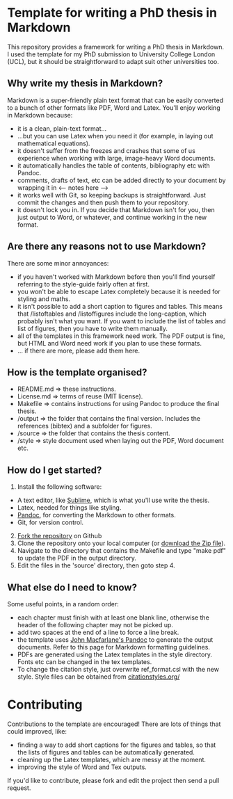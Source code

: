 # Template for writing a PhD thesis in Markdown

This repository provides a framework for writing a PhD thesis in Markdown. I used the template for my PhD submission to University College London (UCL), but it should be straightforward to adapt suit other universities too.

## Why write my thesis in Markdown?

Markdown is a super-friendly plain text format that can be easily converted to a bunch of other formats like PDF, Word and Latex. You'll enjoy working in Markdown because: 
- it is a clean, plain-text format...
- ...but you can use Latex when you need it (for example, in laying out mathematical equations).
- it doesn't suffer from the freezes and crashes that some of us experience when working with large, image-heavy Word documents.
- it automatically handles the table of contents, bibliography etc with Pandoc.
- comments, drafts of text, etc can be added directly to your document by wrapping it in &lt;-- notes here --&gt;
- it works well with Git, so keeping backups is straightforward. Just commit the changes and then push them to your repository.
- it doesn't lock you in. If you decide that Markdown isn't for you, then just output to Word, or whatever, and continue working in the new format.

## Are there any reasons not to use Markdown?

There are some minor annoyances:
- if you haven't worked with Markdown before then you'll find yourself referring to the style-guide fairly often at first.
- you won't be able to escape Latex completely because it is needed for styling and maths.
- it isn't possible to add a short caption to figures and tables. This means that /listoftables and /listoffigures include the long-caption, which probably isn't what you want. If you want to include the list of tables and list of figures, then you have to write them manually.
- all of the templates in this framework need work. The PDF output is fine, but HTML and Word need work if you plan to use these formats.
- ... if there are more, please add them here.

## How is the template organised?

- README.md => these instructions.
- License.md => terms of reuse (MIT license).
- Makefile => contains instructions for using Pandoc to produce the final thesis.
- /output => the folder that contains the final version. Includes the references (bibtex) and a subfolder for figures.
- /source => the folder that contains the thesis content.
- /style => style document used when laying out the PDF, Word document etc.

## How do I get started?

1) Install the following software:
- A text editor, like [Sublime](https://www.sublimetext.com/), which is what you'll use write the thesis.
- Latex, needed for things like styling.
- [Pandoc](http://johnmacfarlane.net/pandoc), for converting the Markdown to other formats.
- Git, for version control.
2) [Fork the repository](https://github.com/tompollard/phd_thesis_markdown/fork) on Github
3) Clone the repository onto your local computer (or [download the Zip file](https://github.com/tompollard/phd_thesis_markdown/archive/master.zip)).
4) Navigate to the directory that contains the Makefile and type "make pdf" to update the PDF in the output directory.
5) Edit the files in the 'source' directory, then goto step 4.

## What else do I need to know?

Some useful points, in a random order:
- each chapter must finish with at least one blank line, otherwise the header of the following chapter may not be picked up.
- add two spaces at the end of a line to force a line break.
- the template uses [John Macfarlane's Pandoc](http://johnmacfarlane.net/pandoc/README.html) to generate the output documents. Refer to this page for Markdown formatting guidelines.
- PDFs are generated using the Latex templates in the style directory. Fonts etc can be changed in the tex templates.
- To change the citation style, just overwrite ref_format.csl with the new style. Style files can be obtained from [citationstyles.org/](http://citationstyles.org/)

# Contributing

Contributions to the template are encouraged! There are lots of things that could improved, like:
- finding a way to add short captions for the figures and tables, so that the lists of figures and tables can be automatically generated.
- cleaning up the Latex templates, which are messy at the moment.
- improving the style of Word and Tex outputs.

If you'd like to contribute, please fork and edit the project then send a pull request.


